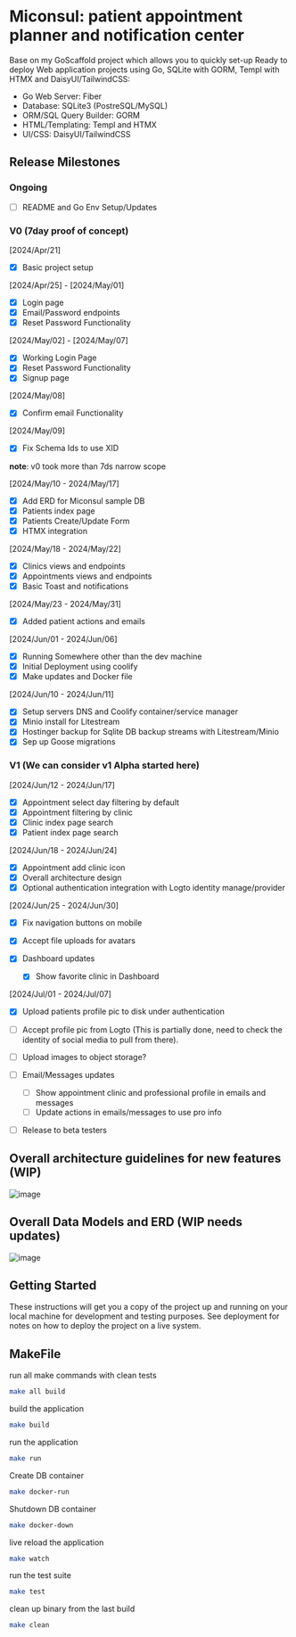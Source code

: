 # Miconsul: patient appointment planner and notification center

Base on my GoScaffold project which allows you to quickly set-up Ready to deploy Web application projects
using Go, SQLite with GORM, Templ with HTMX and DaisyUI/TailwindCSS:

- Go Web Server: Fiber
- Database: SQLite3 (PostreSQL/MySQL)
- ORM/SQL Query Builder: GORM
- HTML/Templating: Templ and HTMX
- UI/CSS: DaisyUI/TailwindCSS

## Release Milestones

### Ongoing

- [ ] README and Go Env Setup/Updates

### V0 (7day proof of concept)

[2024/Apr/21]

- [x] Basic project setup

[2024/Apr/25] - [2024/May/01]

- [x] Login page
- [x] Email/Password endpoints
- [x] Reset Password Functionality

[2024/May/02] - [2024/May/07]

- [x] Working Login Page
- [x] Reset Password Functionality
- [x] Signup page

[2024/May/08]

- [x] Confirm email Functionality

[2024/May/09]

- [x] Fix Schema Ids to use XID

**note**: v0 took more than 7ds narrow scope

[2024/May/10 - 2024/May/17]

- [x] Add ERD for Miconsul sample DB
- [x] Patients index page
- [x] Patients Create/Update Form
- [x] HTMX integration

[2024/May/18 - 2024/May/22]

- [x] Clinics views and endpoints
- [x] Appointments views and endpoints
- [x] Basic Toast and notifications

[2024/May/23 - 2024/May/31]

- [x] Added patient actions and emails

[2024/Jun/01 - 2024/Jun/06]

- [x] Running Somewhere other than the dev machine
- [x] Initial Deployment using coolify
- [x] Make updates and Docker file

[2024/Jun/10 - 2024/Jun/11]

- [x] Setup servers DNS and Coolify container/service manager
- [x] Minio install for Litestream
- [x] Hostinger backup for Sqlite DB backup streams with Litestream/Minio
- [x] Sep up Goose migrations

### V1 (We can consider v1 Alpha started here)

[2024/Jun/12 - 2024/Jun/17]

- [x] Appointment select day filtering by default
- [x] Appointment filtering by clinic
- [x] Clinic index page search
- [x] Patient index page search

[2024/Jun/18 - 2024/Jun/24]

- [x] Appointment add clinic icon
- [x] Overall architecture design
- [x] Optional authentication integration with Logto identity manage/provider

[2024/Jun/25 - 2024/Jun/30]

- [x] Fix navigation buttons on mobile
- [x] Accept file uploads for avatars

- [x] Dashboard updates

  - [x] Show favorite clinic in Dashboard

[2024/Jul/01 - 2024/Jul/07]

- [x] Upload patients profile pic to disk under authentication
- [ ] Accept profile pic from Logto (This is partially done, need to check
      the identity of social media to pull from there).
- [ ] Upload images to object storage?

- [ ] Email/Messages updates

  - [ ] Show appointment clinic and professional profile in emails and messages
  - [ ] Update actions in emails/messages to use pro info

- [ ] Release to beta testers

## Overall architecture guidelines for new features (WIP)

![image](https://github.com/edgarsilva/miconsul/assets/518231/6c270679-a3dc-432b-9394-08c7857eb1ea)

## Overall Data Models and ERD (WIP needs updates)

![image](https://github.com/edgarsilva/miconsul/assets/518231/c37e3599-65d6-4e73-814b-54aa91576b3b)

## Getting Started

These instructions will get you a copy of the project up and running on your
local machine for development and testing purposes. See deployment for notes on
how to deploy the project on a live system.

## MakeFile

run all make commands with clean tests

```bash
make all build
```

build the application

```bash
make build
```

run the application

```bash
make run
```

Create DB container

```bash
make docker-run
```

Shutdown DB container

```bash
make docker-down
```

live reload the application

```bash
make watch
```

run the test suite

```bash
make test
```

clean up binary from the last build

```bash
make clean
```
